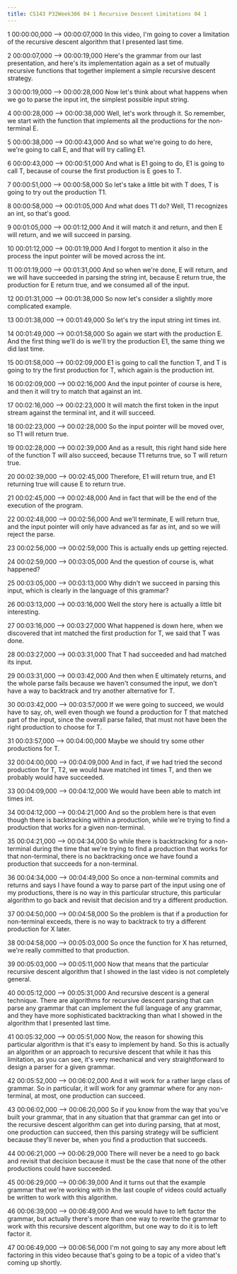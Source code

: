 ```yaml
---
title: CS143 P32Week306 04 1 Recursive Descent Limitations 04 1
---
```


1
00:00:00,000 --> 00:00:07,000
In this video, I'm going to cover a limitation of the recursive descent algorithm that I presented last time.

2
00:00:07,000 --> 00:00:19,000
Here's the grammar from our last presentation, and here's its implementation again as a set of mutually recursive functions that together implement a simple recursive descent strategy.

3
00:00:19,000 --> 00:00:28,000
Now let's think about what happens when we go to parse the input int, the simplest possible input string.

4
00:00:28,000 --> 00:00:38,000
Well, let's work through it. So remember, we start with the function that implements all the productions for the non-terminal E.

5
00:00:38,000 --> 00:00:43,000
And so what we're going to do here, we're going to call E, and that will try calling E1.

6
00:00:43,000 --> 00:00:51,000
And what is E1 going to do, E1 is going to call T, because of course the first production is E goes to T.

7
00:00:51,000 --> 00:00:58,000
So let's take a little bit with T does, T is going to try out the production T1.

8
00:00:58,000 --> 00:01:05,000
And what does T1 do? Well, T1 recognizes an int, so that's good.

9
00:01:05,000 --> 00:01:12,000
And it will match it and return, and then E will return, and we will succeed in parsing.

10
00:01:12,000 --> 00:01:19,000
And I forgot to mention it also in the process the input pointer will be moved across the int.

11
00:01:19,000 --> 00:01:31,000
And so when we're done, E will return, and we will have succeeded in parsing the string int, because E return true, the production for E return true, and we consumed all of the input.

12
00:01:31,000 --> 00:01:38,000
So now let's consider a slightly more complicated example.

13
00:01:38,000 --> 00:01:49,000
So let's try the input string int times int.

14
00:01:49,000 --> 00:01:58,000
So again we start with the production E. And the first thing we'll do is we'll try the production E1, the same thing we did last time.

15
00:01:58,000 --> 00:02:09,000
E1 is going to call the function T, and T is going to try the first production for T, which again is the production int.

16
00:02:09,000 --> 00:02:16,000
And the input pointer of course is here, and then it will try to match that against an int.

17
00:02:16,000 --> 00:02:23,000
It will match the first token in the input stream against the terminal int, and it will succeed.

18
00:02:23,000 --> 00:02:28,000
So the input pointer will be moved over, so T1 will return true.

19
00:02:28,000 --> 00:02:39,000
And as a result, this right hand side here of the function T will also succeed, because T1 returns true, so T will return true.

20
00:02:39,000 --> 00:02:45,000
Therefore, E1 will return true, and E1 returning true will cause E to return true.

21
00:02:45,000 --> 00:02:48,000
And in fact that will be the end of the execution of the program.

22
00:02:48,000 --> 00:02:56,000
And we'll terminate, E will return true, and the input pointer will only have advanced as far as int, and so we will reject the parse.

23
00:02:56,000 --> 00:02:59,000
This is actually ends up getting rejected.

24
00:02:59,000 --> 00:03:05,000
And the question of course is, what happened?

25
00:03:05,000 --> 00:03:13,000
Why didn't we succeed in parsing this input, which is clearly in the language of this grammar?

26
00:03:13,000 --> 00:03:16,000
Well the story here is actually a little bit interesting.

27
00:03:16,000 --> 00:03:27,000
What happened is down here, when we discovered that int matched the first production for T, we said that T was done.

28
00:03:27,000 --> 00:03:31,000
That T had succeeded and had matched its input.

29
00:03:31,000 --> 00:03:42,000
And then when E ultimately returns, and the whole parse fails because we haven't consumed the input, we don't have a way to backtrack and try another alternative for T.

30
00:03:42,000 --> 00:03:57,000
If we were going to succeed, we would have to say, oh, well even though we found a production for T that matched part of the input, since the overall parse failed, that must not have been the right production to choose for T.

31
00:03:57,000 --> 00:04:00,000
Maybe we should try some other productions for T.

32
00:04:00,000 --> 00:04:09,000
And in fact, if we had tried the second production for T, T2, we would have matched int times T, and then we probably would have succeeded.

33
00:04:09,000 --> 00:04:12,000
We would have been able to match int times int.

34
00:04:12,000 --> 00:04:21,000
And so the problem here is that even though there is backtracking within a production, while we're trying to find a production that works for a given non-terminal.

35
00:04:21,000 --> 00:04:34,000
So while there is backtracking for a non-terminal during the time that we're trying to find a production that works for that non-terminal, there is no backtracking once we have found a production that succeeds for a non-terminal.

36
00:04:34,000 --> 00:04:49,000
So once a non-terminal commits and returns and says I have found a way to parse part of the input using one of my productions, there is no way in this particular structure, this particular algorithm to go back and revisit that decision and try a different production.

37
00:04:50,000 --> 00:04:58,000
So the problem is that if a production for non-terminal exceeds, there is no way to backtrack to try a different production for X later.

38
00:04:58,000 --> 00:05:03,000
So once the function for X has returned, we're really committed to that production.

39
00:05:03,000 --> 00:05:11,000
Now that means that the particular recursive descent algorithm that I showed in the last video is not completely general.

40
00:05:12,000 --> 00:05:31,000
And recursive descent is a general technique. There are algorithms for recursive descent parsing that can parse any grammar that can implement the full language of any grammar, and they have more sophisticated backtracking than what I showed in the algorithm that I presented last time.

41
00:05:32,000 --> 00:05:51,000
Now, the reason for showing this particular algorithm is that it's easy to implement by hand. So this is actually an algorithm or an approach to recursive descent that while it has this limitation, as you can see, it's very mechanical and very straightforward to design a parser for a given grammar.

42
00:05:52,000 --> 00:06:02,000
And it will work for a rather large class of grammar. So in particular, it will work for any grammar where for any non-terminal, at most, one production can succeed.

43
00:06:02,000 --> 00:06:20,000
So if you know from the way that you've built your grammar, that in any situation that that grammar can get into or the recursive descent algorithm can get into during parsing, that at most, one production can succeed, then this parsing strategy will be sufficient because they'll never be, when you find a production that succeeds.

44
00:06:21,000 --> 00:06:29,000
There will never be a need to go back and revisit that decision because it must be the case that none of the other productions could have succeeded.

45
00:06:29,000 --> 00:06:39,000
And it turns out that the example grammar that we're working with in the last couple of videos could actually be written to work with this algorithm.

46
00:06:39,000 --> 00:06:49,000
And we would have to left factor the grammar, but actually there's more than one way to rewrite the grammar to work with this recursive descent algorithm, but one way to do it is to left factor it.

47
00:06:49,000 --> 00:06:56,000
I'm not going to say any more about left factoring in this video because that's going to be a topic of a video that's coming up shortly.

